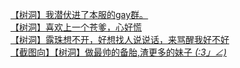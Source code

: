 [【树洞】我潜伏进了本服的gay群。](http://tieba.baidu.com/p/3602079621?see_lz=1&pn=)   
[【树洞】喜欢上一个苍爹，心好慌](http://tieba.baidu.com/p/3602089277?see_lz=1&pn=)   
[【树洞】露珠想不开，好想找人说说话，来骂醒我好不好](http://tieba.baidu.com/p/3600477078?see_lz=1&pn=)   
[【截图向】【树洞】做最帅的备胎,渣更多的妹子 _(:3」∠)_](http://tieba.baidu.com/p/3601813781?see_lz=1&pn=)   
